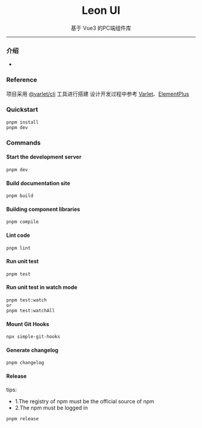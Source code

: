 <div align="center">
  <h1>Leon UI</h1>
  <p>基于 Vue3 的PC端组件库</p>
</div>

---

### 介绍
-

### Reference

项目采用 [@varlet/cli](https://github.com/varletjs/varlet/blob/dev/packages/varlet-cli/README.md) 工具进行搭建
设计开发过程中参考 [Varlet](https://varlet.gitee.io/varlet-ui/)、[ElementPlus](https://element-plus.gitee.io/)

### Quickstart

```shell
pnpm install
pnpm dev
```

### Commands

#### Start the development server

```shell
pnpm dev
```

#### Build documentation site

```shell
pnpm build
```

#### Building component libraries

```shell
pnpm compile
```

#### Lint code

```shell
pnpm lint
```

#### Run unit test

```shell
pnpm test
```

#### Run unit test in watch mode

```shell
pnpm test:watch 
or
pnpm test:watchAll 
```

#### Mount Git Hooks

```shell
npx simple-git-hooks
```

#### Generate changelog

```shell
pnpm changelog
```

#### Release

tips: 
- 1.The registry of npm must be the official source of npm
- 2.The npm must be logged in

```shell
pnpm release
```

